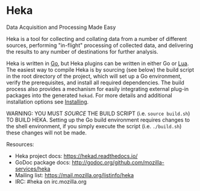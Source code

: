 # Heka

Data Acquisition and Processing Made Easy

Heka is a tool for collecting and collating data from a number of different
sources, performing "in-flight" processing of collected data, and delivering
the results to any number of destinations for further analysis.

Heka is written in [Go](http://golang.org/), but Heka plugins can be written
in either Go or [Lua](http://lua.org). The easiest way to compile Heka is by
sourcing (see below) the build script in the root directory of the project,
which will set up a Go environment, verify the prerequisites, and install all
required dependencies. The build process also provides a mechanism for easily
integrating external plug-in packages into the generated `hekad`. For more
details and additional installation options see
[Installing](https://hekad.readthedocs.io/en/latest/installing.html).

WARNING: YOU MUST *SOURCE* THE BUILD SCRIPT (i.e. `source build.sh`) TO
         BUILD HEKA. Setting up the Go build environment requires changes to
         the shell environment, if you simply execute the script (i.e.
         `./build.sh`) these changes will not be made.
         
Resources:
* Heka project docs: https://hekad.readthedocs.io/
* GoDoc package docs: http://godoc.org/github.com/mozilla-services/heka
* Mailing list: https://mail.mozilla.org/listinfo/heka
* IRC: #heka on irc.mozilla.org
